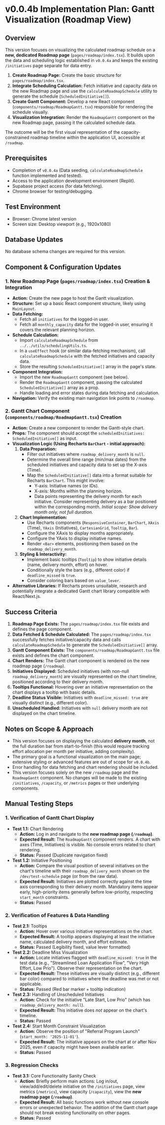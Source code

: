 # v0.0.4b Implementation Plan: Gantt Visualization (Roadmap View)

## Overview

This version focuses on visualizing the calculated roadmap schedule on a **new, dedicated Roadmap page** (`pages/roadmap/index.tsx`). It builds upon the data and scheduling logic established in `v0.0.4a` and keeps the existing `/initiatives` page separate for data entry.

1.  **Create Roadmap Page:** Create the basic structure for `pages/roadmap/index.tsx`.
2.  **Integrate Scheduling Calculation:** Fetch initiative and capacity data on the new Roadmap page and use the `calculateRoadmapSchedule` utility to generate the schedule (`ScheduledInitiative[]`).
3.  **Create Gantt Component:** Develop a new React component (`components/roadmap/RoadmapGantt.tsx`) responsible for rendering the schedule visually.
4.  **Visualization Integration:** Render the `RoadmapGantt` component on the new Roadmap page, passing it the calculated schedule data.

The outcome will be the first visual representation of the capacity-constrained roadmap timeline within the application UI, accessible at `/roadmap`.

## Prerequisites

-   Completion of `v0.0.4a` (Data seeding, `calculateRoadmapSchedule` function implemented and tested).
-   Access to the application development environment (Replit).
-   Supabase project access (for data fetching).
-   Chrome browser for testing/debugging.

## Test Environment

-   Browser: Chrome latest version
-   Screen size: Desktop viewport (e.g., 1920x1080)

## Database Updates

No database schema changes are required for this version.

## Component & Configuration Updates

### 1. New Roadmap Page (`pages/roadmap/index.tsx`) Creation & Integration

*   **Action:** Create the new page to host the Gantt visualization.
*   **Structure:** Set up a basic React component structure, likely using `MainLayout`.
*   **Data Fetching:**
    *   Fetch all `initiatives` for the logged-in user.
    *   Fetch all `monthly_capacity` data for the logged-in user, ensuring it covers the relevant planning horizon.
*   **Schedule Calculation:**
    *   Import `calculateRoadmapSchedule` from `../../utils/schedulingUtils.ts`.
    *   In a `useEffect` hook (or similar data-fetching mechanism), call `calculateRoadmapSchedule` with the fetched initiatives and capacity data.
    *   Store the resulting `ScheduledInitiative[]` array in the page's state.
*   **Component Integration:**
    *   Import the new `RoadmapGantt` component (see below).
    *   Render the `RoadmapGantt` component, passing the calculated `ScheduledInitiative[]` array as a prop.
    *   Handle loading and error states during data fetching and calculation.
*   **Navigation:** Verify the existing main navigation link points to `/roadmap`.

### 2. Gantt Chart Component (`components/roadmap/RoadmapGantt.tsx`) Creation

*   **Action:** Create a new component to render the Gantt-style chart.
*   **Props:** The component should accept the `scheduledInitiatives: ScheduledInitiative[]` as input.
*   **Visualization Logic (Using Recharts `BarChart` - initial approach):**
    1.  **Data Preparation:**
        *   Filter out initiatives where `roadmap_delivery_month` is `null`.
        *   Determine the overall time range (min/max dates) from the scheduled initiatives and capacity data to set up the X-axis (Time).
        *   Map the `ScheduledInitiative[]` data into a format suitable for Recharts `BarChart`. This might involve:
            *   Y-axis: Initiative names (or IDs).
            *   X-axis: Months within the planning horizon.
            *   Data points representing the delivery month for each initiative. Consider representing delivery as a bar positioned within the corresponding month. *Initial scope: Show delivery month only, not full duration.*
    2.  **Chart Implementation:**
        *   Use Recharts components (`ResponsiveContainer`, `BarChart`, `XAxis` (Time), `YAxis` (Initiatives), `CartesianGrid`, `Tooltip`, `Bar`).
        *   Configure the XAxis to display months appropriately.
        *   Configure the YAxis to display initiative names.
        *   Render `<Bar>` elements, positioning them based on the `roadmap_delivery_month`.
    3.  **Styling & Interactivity:**
        *   Implement basic tooltips (`Tooltip`) to show initiative details (name, delivery month, effort) on hover.
        *   Conditionally style the bars (e.g., different color) if `deadline_missed` is `true`.
        *   Consider coloring bars based on `value_lever`.
*   **Alternative Libraries:** If Recharts proves unsuitable, research and potentially integrate a dedicated Gantt chart library compatible with React/Next.js.

## Success Criteria

1.  **Roadmap Page Exists:** The `pages/roadmap/index.tsx` file exists and defines the page component.
2.  **Data Fetched & Schedule Calculated:** The `pages/roadmap/index.tsx` successfully fetches initiative/capacity data and calls `calculateRoadmapSchedule` to generate the `ScheduledInitiative[]` array.
3.  **Gantt Component Exists:** The `components/roadmap/RoadmapGantt.tsx` file exists and defines the chart component.
4.  **Chart Renders:** The Gantt chart component is rendered on the new roadmap page (`/roadmap`).
5.  **Initiatives Displayed:** Scheduled initiatives (with non-null `roadmap_delivery_month`) are visually represented on the chart timeline, positioned according to their delivery month.
6.  **Tooltips Functional:** Hovering over an initiative representation on the chart displays a tooltip with basic details.
7.  **Deadline Status Visible:** Initiatives with `deadline_missed: true` are visually distinct (e.g., different color).
8.  **Unscheduled Handled:** Initiatives with `null` delivery month are not displayed on the chart timeline.

## Notes on Scope & Approach

*   This version focuses on displaying the calculated **delivery month**, not the full duration bar from start-to-finish (this would require tracking effort allocation per month per initiative, adding complexity).
*   The primary goal is a functional visualization on the main page; extensive styling or advanced features are out of scope for `v0.0.4b`.
*   Error handling for data fetching and chart rendering should be included.
*   This version focuses solely on the new `/roadmap` page and the `RoadmapGantt` component. No changes will be made to the existing `/initiatives`, `/capacity`, or `/metrics` pages or their underlying components.

## Manual Testing Steps

### 1. Verification of Gantt Chart Display
-   **Test 1.1:** Chart Rendering
    -   **Action:** Log in and navigate to the **new roadmap page (`/roadmap`)**.
    -   **Expected Result:** The `RoadmapGantt` component renders. A chart with axes (Time, Initiatives) is visible. No console errors related to chart rendering.
    -   **Status:** Passed (Duplicate navigation fixed)
-   **Test 1.2:** Initiative Positioning
    -   **Action:** Compare the visual position of several initiatives on the chart's timeline with their `roadmap_delivery_month` shown on the `/dev/test-schedule` page (or from the raw data).
    -   **Expected Result:** Initiatives are plotted correctly against the time axis corresponding to their delivery month. Mandatory items appear early, high-priority items generally before low-priority, respecting `start_month` constraints.
    -   **Status:** Passed

### 2. Verification of Features & Data Handling
-   **Test 2.1:** Tooltips
    -   **Action:** Hover over various initiative representations on the chart.
    -   **Expected Result:** A tooltip appears displaying at least the initiative name, calculated delivery month, and effort estimate.
    -   **Status:** Passed (Legibility fixed, value lever formatted)
-   **Test 2.2:** Deadline Miss Visualization
    -   **Action:** Locate initiatives flagged with `deadline_missed: true` in the test data (e.g., "Streamlined Loan Application Flow", "Very High Effort, Low Prio"). Observe their representation on the chart.
    -   **Expected Result:** These initiatives are visually distinct (e.g., different bar color) compared to initiatives where the deadline was met or not applicable.
    -   **Status:** Passed (Red bar marker + tooltip indication)
-   **Test 2.3:** Handling of Unscheduled Initiatives
    -   **Action:** Check for the initiative "Late Start, Low Prio" (which has `roadmap_delivery_month: null`).
    -   **Expected Result:** This initiative does *not* appear on the chart's timeline.
    -   **Status:** Passed
-   **Test 2.4:** Start Month Constraint Visualization
    -   **Action:** Observe the position of "Referral Program Launch" (`start_month: '2025-11-01'`).
    -   **Expected Result:** The initiative appears on the chart at or after Nov 2025, even if capacity might have been available earlier.
    -   **Status:** Passed

### 3. Regression Checks
-   **Test 3.1:** Core Functionality Sanity Check
    -   **Action:** Briefly perform main actions: Log in/out, view/add/edit/delete initiative on the `/initiatives` page, view metrics (`/metrics`), view capacity (`/capacity`), view the **new roadmap page (`/roadmap`)**.
    -   **Expected Result:** All basic functions work without new console errors or unexpected behavior. The addition of the Gantt chart page should not break existing functionality on other pages.
    -   **Status:** Passed 